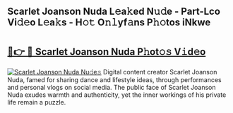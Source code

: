 ## Scarlet Joanson Nuda L𝚎a𝚔ed N𝚞𝚍e - Part-Lco Vi𝚍𝚎o L𝚎a𝚔s - H𝚘𝚝 O𝚗𝚕yf𝚊ns P𝚑𝚘tos iNkwe

# <h2><a href="http://kf8d3v.oniu.top/?m=Scarlet+Joanson+Nuda">🔗👉 🔴 Scarlet Joanson Nuda P𝚑ot𝚘𝚜 V𝚒d𝚎o</a></h2>

[![Scarlet Joanson Nuda Nu𝚍e𝚜](https://i.imgur.com/0qMVB7G.gif)](http://kf8d3v.oniu.top/?m=Scarlet+Joanson+Nuda)
Digital content creator Scarlet Joanson Nuda, famed for sharing dance and lifestyle ideas, through performances and personal vlogs on social media. The public face of Scarlet Joanson Nuda exudes warmth and authenticity, yet the inner workings of his private life remain a puzzle.  
